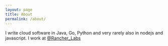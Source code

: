 ```yaml
---
layout: page
title: About
permalink: /about/
---
```


I write cloud software in Java, Go, Python and very rarely also in nodejs and javascript. I work at [@Rancher_Labs](https://twitter.com/Rancher_Labs)
